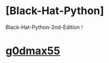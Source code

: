 # [Black-Hat-Python]
Black-Hat-Python-2nd-Edition ! 
# <a href="https://www.instagram.com/g0dmax55">g0dmax55</a>
